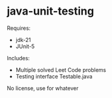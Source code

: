 # java-unit-testing
Requires:
  - jdk-21
  - JUnit-5

Includes:
  - Multiple solved Leet Code problems
  - Testing interface Testable.java

No license, use for whatever
